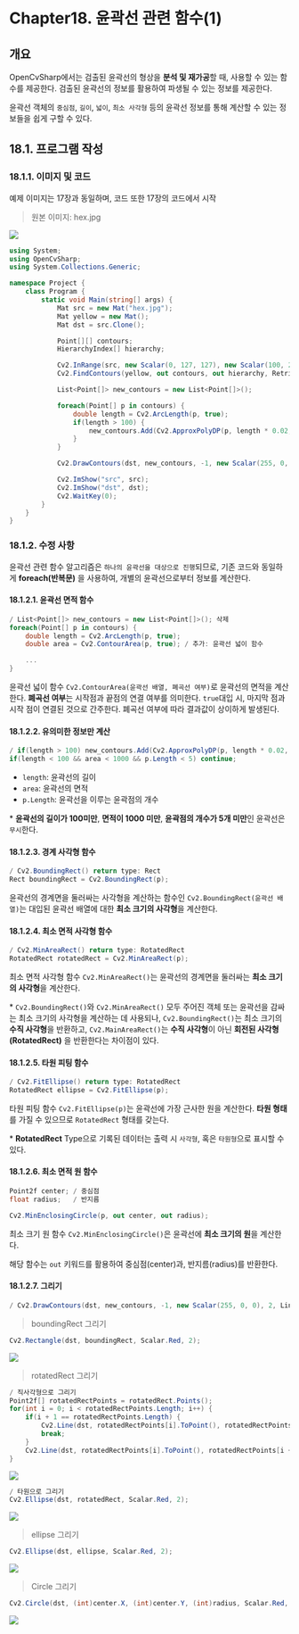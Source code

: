 # **Chapter18. 윤곽선 관련 함수(1)**

## **개요**
OpenCvSharp에서는 검출된 윤곽선의 형상을 **분석 및 재가공**할 때, 사용할 수 있는 함수를 제공한다. 검출된 윤곽선의 정보를 활용하여 파생될 수 있는 정보를 제공한다.

윤곽선 객체의 `중심점`, `길이`, `넓이`, `최소 사각형` 등의 윤곽선 정보를 통해 계산할 수 있는 정보들을 쉽게 구할 수 있다.

## **18.1. 프로그램 작성**

### **18.1.1. 이미지 및 코드**

예제 이미지는 17장과 동일하며, 코드 또한 17장의 코드에서 시작

> 원본 이미지: hex.jpg

![](./img/18/0.png)

```cs
using System;
using OpenCvSharp;
using System.Collections.Generic;

namespace Project {
    class Program {
        static void Main(string[] args) {
            Mat src = new Mat("hex.jpg");
            Mat yellow = new Mat();
            Mat dst = src.Clone();

            Point[][] contours;
            HierarchyIndex[] hierarchy;

            Cv2.InRange(src, new Scalar(0, 127, 127), new Scalar(100, 255, 255), yellow);
            Cv2.FindContours(yellow, out contours, out hierarchy, RetrievalModes.Tree, ContourApproximationModes.ApproxTC89KCOS);

            List<Point[]> new_contours = new List<Point[]>();

            foreach(Point[] p in contours) {
                double length = Cv2.ArcLength(p, true);
                if(length > 100) {
                    new_contours.Add(Cv2.ApproxPolyDP(p, length * 0.02, true));
                }
            }

            Cv2.DrawContours(dst, new_contours, -1, new Scalar(255, 0, 0), 2, LineTypes.AntiAlias, null, 1);

            Cv2.ImShow("src", src);
            Cv2.ImShow("dst", dst);
            Cv2.WaitKey(0);
        }
    }
}
```

### **18.1.2. 수정 사항**

윤곽선 관련 함수 알고리즘은 `하나의 윤곽선을 대상으로 진행`되므로, 기존 코드와 동일하게 **foreach(반복문)** 을 사용하여, 개별의 윤곽선으로부터 정보를 계산한다.

#### **18.1.2.1. 윤곽선 면적 함수**

```cs
/ List<Point[]> new_contours = new List<Point[]>(); 삭제
foreach(Point[] p in contours) {
    double length = Cv2.ArcLength(p, true);
    double area = Cv2.ContourArea(p, true); / 추가: 윤곽선 넓이 함수

    ...
}
```

윤곽선 넓이 함수 `Cv2.ContourArea(윤곽선 배열, 폐곡선 여부)`로 윤곽선의 면적을 계산한다. **폐곡선 여부**는 시작점과 끝점의 연결 여부를 의미한다. `true`대입 시, 마지막 점과 시작 점이 연결된 것으로 간주한다. 폐곡선 여부에 따라 결과값이 상이하게 발생된다.

#### **18.1.2.2. 유의미한 정보만 계산**

```cs
/ if(length > 100) new_contours.Add(Cv2.ApproxPolyDP(p, length * 0.02, true)); 삭제
if(length < 100 && area < 1000 && p.Length < 5) continue;
```
* `length`: 윤곽선의 길이
* `area`: 윤곽선의 면적
* `p.Length`: 윤곽선을 이루는 윤곽점의 개수

\* **윤곽선의 길이가 100미만**, **면적이 1000 미만**, **윤곽점의 개수가 5개 미만**인 윤곽선은 `무시`한다.

#### **18.1.2.3. 경계 사각형 함수**

```cs
/ Cv2.BoundingRect() return type: Rect
Rect boundingRect = Cv2.BoundingRect(p);
```
윤곽선의 경계면을 둘러싸는 사각형을 계산하는 함수인 `Cv2.BoundingRect(윤곽선 배열)`는 대입된 윤곽선 배열에 대한 **최소 크기의 사각형**을 계산한다.

#### **18.1.2.4. 최소 면적 사각형 함수**

```cs
/ Cv2.MinAreaRect() return type: RotatedRect
RotatedRect rotatedRect = Cv2.MinAreaRect(p);
```

최소 면적 사각형 함수 `Cv2.MinAreaRect()`는 윤곽선의 경계면을 둘러싸는 **최소 크기의 사각형**을 계산한다.

\* `Cv2.BoundingRect()`와 `Cv2.MinAreaRect()` 모두 주어진 객체 또는 윤곽선을 감싸는 최소 크기의 사각형을 계산하는 데 사용되나, `Cv2.BoundingRect()`는 최소 크기의 **수직 사각형**을 반환하고, `Cv2.MainAreaRect()`는 **수직 사각형**이 아닌 **회전된 사각형(RotatedRect)** 을 반환한다는 차이점이 있다.

#### **18.1.2.5. 타원 피팅 함수**
```cs
/ Cv2.FitEllipse() return type: RotatedRect
RotatedRect ellipse = Cv2.FitEllipse(p);
```
타원 피팅 함수 `Cv2.FitEllipse(p)`는 윤곽선에 가장 근사한 원을 계산한다. **타원 형태** 를 가질 수 있으므로 `RotatedRect` 형태를 갖는다.

\* **RotatedRect** Type으로 기록된 데이터는 출력 시 `사각형`, 혹은 `타원형`으로 표시할 수 있다.


#### **18.1.2.6. 최소 면적 원 함수**
```cs
Point2f center; / 중심점
float radius;   / 반지름

Cv2.MinEnclosingCircle(p, out center, out radius);
```

최소 크기 원 함수 `Cv2.MinEnclosingCircle()`은 윤곽선에 **최소 크기의 원**을 계산한다. 

해당 함수는 `out` 키워드를 활용하여 중심점(center)과, 반지름(radius)를 반환한다.

#### **18.1.2.7. 그리기**
```cs
/ Cv2.DrawContours(dst, new_contours, -1, new Scalar(255, 0, 0), 2, LineTypes.AntiAlias, null, 1); 삭제
```

> boundingRect 그리기

```cs
Cv2.Rectangle(dst, boundingRect, Scalar.Red, 2);
```

![](./img/18/boundingrect.png)

> rotatedRect 그리기

```cs
/ 직사각형으로 그리기
Point2f[] rotatedRectPoints = rotatedRect.Points();
for(int i = 0; i < rotatedRectPoints.Length; i++) {
    if(i + 1 == rotatedRectPoints.Length) {
        Cv2.Line(dst, rotatedRectPoints[i].ToPoint(), rotatedRectPoints[0].ToPoint(), Scalar.Red, 2);
        break;
    }
    Cv2.Line(dst, rotatedRectPoints[i].ToPoint(), rotatedRectPoints[i + 1].ToPoint(), Scalar.Red, 2);
}
```

![](./img/18/rotatedrect_rect.png)

```cs
/ 타원으로 그리기
Cv2.Ellipse(dst, rotatedRect, Scalar.Red, 2);
```

![](./img/18/rotatedrect_ellipse.png)

> ellipse 그리기

```cs
Cv2.Ellipse(dst, ellipse, Scalar.Red, 2);
```

![](./img/18/ellipse.png)

> Circle 그리기

```cs
Cv2.Circle(dst, (int)center.X, (int)center.Y, (int)radius, Scalar.Red, 2);
```

![](./img/18/circle.png)